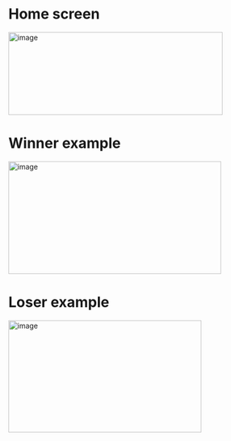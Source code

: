 # Home screen
<img width="424" height="164" alt="image" src="https://github.com/user-attachments/assets/b96e77f4-8a83-404d-ac2a-5a698c8cdc5f" />

# Winner example
<img width="421" height="223" alt="image" src="https://github.com/user-attachments/assets/1e4d07da-6726-4b55-ac63-6a600889fba0" />

# Loser example
<img width="382" height="222" alt="image" src="https://github.com/user-attachments/assets/97328de5-ef3f-4af5-ba45-d68699d76e3c" />
